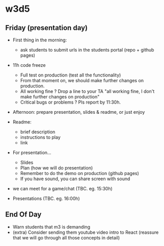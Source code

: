 

# w3d5


## Friday (presentation day)


- First thing in the morning: 
  - ask students to submit urls in the students portal (repo + github pages)




- 11h code freeze
  - Full test on production (test all the functionality)
  - From that moment on, we should make further changes on production.
  - All working fine ? Drop a line to your TA "all working fine, I don't make further changes on production"
  - Critical bugs or problems ? Pls report by 11:30h.


- Afternoon: prepare presentation, slides & readme, or just enjoy

- Readme:
  - brief description
  - instructions to play
  - link

- For presentation...
  - Slides
  - Plan (how we will do presentation)
  - Remember to do the demo on production (github pages)
  - If you have sound, you can share screen with sound 

- we can meet for a game/chat (TBC. eg. 15:30h)

- Presentations (TBC. eg. 16:00h)


<!-- 
  Code Freeze: Avoid...
  
  https://thecodinglove.com/when-we-add-one-last-feature-before-the-demo 
-->


## End Of Day
- Warn students that m3 is demanding
- (extra) Consider sending them youtube video intro to React
  (reassure that we will go through all those concepts in detail)

